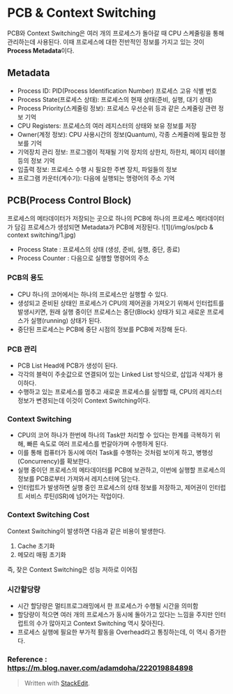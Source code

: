 ﻿# PCB & Context Switching
PCB와 Context Switching은 여러 개의 프로세스가 돌아갈 때 CPU 스케줄링을 통해 관리하는데 사용된다. 이때 프로세스에 대한 전반적인 정보를 가지고 있는 것이 **Process Metadata**이다.
## Metadata
- Process ID: PID(Process Identification Number) 프로세스 고유 식별 번호
- Process State(프로세스 상태): 프로세스의 현재 상태(준비, 실행, 대기 상태)
- Process Priority(스케줄링 정보): 프로세스 우선순위 등과 같은 스케줄링 관련 정보 기억
- CPU Registers: 프로세스의 여러 레지스터의 상태와 보유 정보를 저장
- Owner(계정 정보): CPU 사용시간의 정보(Quantum), 각종 스케줄러에 필요한 정보를 기억
- 기억장치 관리 정보: 프로그램이 적재될 기억 장치의 상한치, 하한치, 페이지 테이블 등의 정보 기억
- 입출력 정보: 프로세스 수행 시 필요한 주변 장치, 파일들의 정보
- 프로그램 카운터(계수기): 다음에 실행되는 명령어의 주소 기억
## PCB(Process Control Block)
프로세스의 메타데이터가 저장되는 곳으로 하나의 PCB에 하나의 프로세스 메타데이터가 담김
프로세스가 생성되면 Metadata가 PCB에 저장된다.
![1](/img/os/pcb & context switching/1.jpg)
- Process State : 프로세스의 상태 (생성, 준비, 실행, 중단, 종료)
- Process Counter : 다음으로 실행할 명령어의 주소

### PCB의 용도
- CPU 하나의 코어에서는 하나의 프로세스만 실행할 수 있다. 
- 생성되고 준비된 상태인 프로세스가 CPU의 제어권을 가져오기 위해서 인터럽트를 발생시키면, 원래 실행 중이던 프로세스는 중단(Block) 상태가 되고 새로운 프로세스가 실행(running) 상태가 된다. 
- 중단된 프로세스는 PCB에 중단 시점의 정보를 PCB에 저장해 둔다.
### PCB 관리
- PCB List Head에 PCB가 생성이 된다. 
- 각각의 블럭이 주솟값으로 연결되어 있는 Linked List 방식으로, 삽입과 삭제가 용이하다.
- 수행하고 있는 프로세스를 멈추고 새로운 프로세스를 실행할 때, CPU의 레지스터 정보가 변경되는데 이것이 Context Switching이다.
### Context Switching
- CPU의 코어 하나가 한번에 하나의 Task만 처리할 수 있다는 한계를 극복하기 위해, 빠른 속도로 여러 프로세스를 번갈아가며 수행하게 된다.
- 이를 통해 컴퓨터가 동시에 여러 Task를 수행하는 것처럼 보이게 하고, 병행성(Concurrency)를 확보한다.
- 실행 중이던 프로세스의 메타데이터를 PCB에 보관하고, 이번에 실행할 프로세스의 정보를 PCB로부터 가져와서 레지스터에 담는다.
- 인터럽트가 발생하면 실행 중인 프로세스의 상태 정보를 저장하고, 제어권이 인터럽트 서비스 루틴(ISR)에 넘어가는 작업이다.
### Context Switching Cost
Context Switching이 발생하면 다음과 같은 비용이 발생한다.
1. Cache 초기화
2. 메모리 매핑 초기화

즉, 잦은 Context Switching은 성능 저하로 이어짐
### 시간할당량
- 시간 할당량은 멀티프로그래밍에서 한 프로세스가 수행될 시간을 의미함
- 할당량이 적으면 여러 개의 프로세스가 동시에 돌아가고 있다는 느낌을 주지만 인터럽트의 수가 많아지고 Context Switching 역시 잦아진다.
- 프로세스 실행에 필요한 부가적 활동을 Overhead라고 통칭하는데, 이 역시 증가한다.


### Reference : https://m.blog.naver.com/adamdoha/222019884898

> Written with [StackEdit](https://stackedit.io/).

